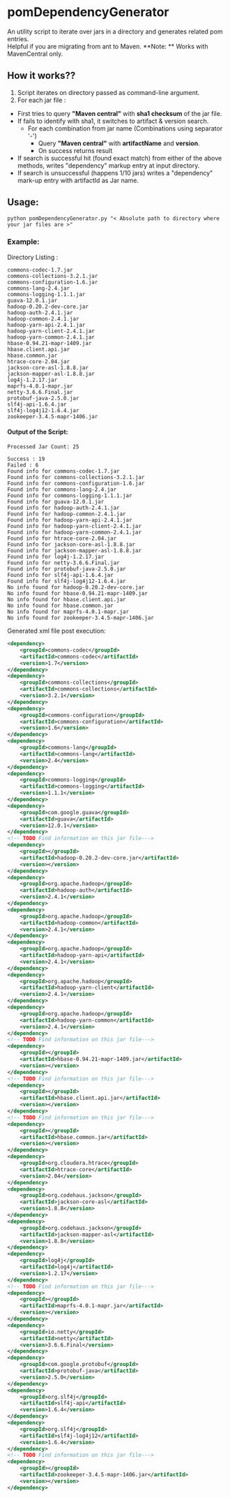 # pomDependencyGenerator

An utility script to iterate over jars in a directory and generates related pom entries.   
Helpful if you are migrating from ant to Maven. 
**Note: ** Works with MavenCentral only.


## How it works??
1. Script iterates on directory passed as command-line argument. 
2. For each jar file :
  * First tries to query **"Maven central"** with **sha1 checksum** of the jar file.
  * If fails to identify with sha1, it switches to artifact & version search.
      * For each combination from jar name (Combinations using separator '-')
        * Query **"Maven central"** with **artifactName** and **version**.
        * On success returns result
  * If search is successful hit (found exact match) from either of the above methods, writes "dependency" markup entry at input directory.
  * If search is unsuccessful (happens 1/10 jars) writes a "dependency" mark-up entry with artifactId as Jar name.

## Usage:  
~~~~
python pomDependencyGenerator.py "< Absolute path to directory where your jar files are >"
~~~~
### Example:
Directory Listing : 
~~~~
commons-codec-1.7.jar
commons-collections-3.2.1.jar
commons-configuration-1.6.jar
commons-lang-2.4.jar
commons-logging-1.1.1.jar
guava-12.0.1.jar
hadoop-0.20.2-dev-core.jar
hadoop-auth-2.4.1.jar
hadoop-common-2.4.1.jar
hadoop-yarn-api-2.4.1.jar
hadoop-yarn-client-2.4.1.jar
hadoop-yarn-common-2.4.1.jar
hbase-0.94.21-mapr-1409.jar
hbase.client.api.jar
hbase.common.jar
htrace-core-2.04.jar
jackson-core-asl-1.8.8.jar
jackson-mapper-asl-1.8.8.jar
log4j-1.2.17.jar
maprfs-4.0.1-mapr.jar
netty-3.6.6.Final.jar
protobuf-java-2.5.0.jar
slf4j-api-1.6.4.jar
slf4j-log4j12-1.6.4.jar
zookeeper-3.4.5-mapr-1406.jar
~~~~

#### Output of the Script:
~~~~
Processed Jar Count: 25

Success : 19
Failed : 6
Found info for commons-codec-1.7.jar
Found info for commons-collections-3.2.1.jar
Found info for commons-configuration-1.6.jar
Found info for commons-lang-2.4.jar
Found info for commons-logging-1.1.1.jar
Found info for guava-12.0.1.jar
Found info for hadoop-auth-2.4.1.jar
Found info for hadoop-common-2.4.1.jar
Found info for hadoop-yarn-api-2.4.1.jar
Found info for hadoop-yarn-client-2.4.1.jar
Found info for hadoop-yarn-common-2.4.1.jar
Found info for htrace-core-2.04.jar
Found info for jackson-core-asl-1.8.8.jar
Found info for jackson-mapper-asl-1.8.8.jar
Found info for log4j-1.2.17.jar
Found info for netty-3.6.6.Final.jar
Found info for protobuf-java-2.5.0.jar
Found info for slf4j-api-1.6.4.jar
Found info for slf4j-log4j12-1.6.4.jar
No info found for hadoop-0.20.2-dev-core.jar
No info found for hbase-0.94.21-mapr-1409.jar
No info found for hbase.client.api.jar
No info found for hbase.common.jar
No info found for maprfs-4.0.1-mapr.jar
No info found for zookeeper-3.4.5-mapr-1406.jar
~~~~

Generated xml file post execution:  
```xml
<dependency>
	<groupId>commons-codec</groupId>
	<artifactId>commons-codec</artifactId>
	<version>1.7</version>
</dependency>
<dependency>
	<groupId>commons-collections</groupId>
	<artifactId>commons-collections</artifactId>
	<version>3.2.1</version>
</dependency>
<dependency>
	<groupId>commons-configuration</groupId>
	<artifactId>commons-configuration</artifactId>
	<version>1.6</version>
</dependency>
<dependency>
	<groupId>commons-lang</groupId>
	<artifactId>commons-lang</artifactId>
	<version>2.4</version>
</dependency>
<dependency>
	<groupId>commons-logging</groupId>
	<artifactId>commons-logging</artifactId>
	<version>1.1.1</version>
</dependency>
<dependency>
	<groupId>com.google.guava</groupId>
	<artifactId>guava</artifactId>
	<version>12.0.1</version>
</dependency>
<!-- TODO Find information on this jar file--->
<dependency>
	<groupId></groupId>
	<artifactId>hadoop-0.20.2-dev-core.jar</artifactId>
	<version></version>
</dependency>
<dependency>
	<groupId>org.apache.hadoop</groupId>
	<artifactId>hadoop-auth</artifactId>
	<version>2.4.1</version>
</dependency>
<dependency>
	<groupId>org.apache.hadoop</groupId>
	<artifactId>hadoop-common</artifactId>
	<version>2.4.1</version>
</dependency>
<dependency>
	<groupId>org.apache.hadoop</groupId>
	<artifactId>hadoop-yarn-api</artifactId>
	<version>2.4.1</version>
</dependency>
<dependency>
	<groupId>org.apache.hadoop</groupId>
	<artifactId>hadoop-yarn-client</artifactId>
	<version>2.4.1</version>
</dependency>
<dependency>
	<groupId>org.apache.hadoop</groupId>
	<artifactId>hadoop-yarn-common</artifactId>
	<version>2.4.1</version>
</dependency>
<!-- TODO Find information on this jar file--->
<dependency>
	<groupId></groupId>
	<artifactId>hbase-0.94.21-mapr-1409.jar</artifactId>
	<version></version>
</dependency>
<!-- TODO Find information on this jar file--->
<dependency>
	<groupId></groupId>
	<artifactId>hbase.client.api.jar</artifactId>
	<version></version>
</dependency>
<!-- TODO Find information on this jar file--->
<dependency>
	<groupId></groupId>
	<artifactId>hbase.common.jar</artifactId>
	<version></version>
</dependency>
<dependency>
	<groupId>org.cloudera.htrace</groupId>
	<artifactId>htrace-core</artifactId>
	<version>2.04</version>
</dependency>
<dependency>
	<groupId>org.codehaus.jackson</groupId>
	<artifactId>jackson-core-asl</artifactId>
	<version>1.8.8</version>
</dependency>
<dependency>
	<groupId>org.codehaus.jackson</groupId>
	<artifactId>jackson-mapper-asl</artifactId>
	<version>1.8.8</version>
</dependency>
<dependency>
	<groupId>log4j</groupId>
	<artifactId>log4j</artifactId>
	<version>1.2.17</version>
</dependency>
<!-- TODO Find information on this jar file--->
<dependency>
	<groupId></groupId>
	<artifactId>maprfs-4.0.1-mapr.jar</artifactId>
	<version></version>
</dependency>
<dependency>
	<groupId>io.netty</groupId>
	<artifactId>netty</artifactId>
	<version>3.6.6.Final</version>
</dependency>
<dependency>
	<groupId>com.google.protobuf</groupId>
	<artifactId>protobuf-java</artifactId>
	<version>2.5.0</version>
</dependency>
<dependency>
	<groupId>org.slf4j</groupId>
	<artifactId>slf4j-api</artifactId>
	<version>1.6.4</version>
</dependency>
<dependency>
	<groupId>org.slf4j</groupId>
	<artifactId>slf4j-log4j12</artifactId>
	<version>1.6.4</version>
</dependency>
<!-- TODO Find information on this jar file--->
<dependency>
	<groupId></groupId>
	<artifactId>zookeeper-3.4.5-mapr-1406.jar</artifactId>
	<version></version>
</dependency>

```
